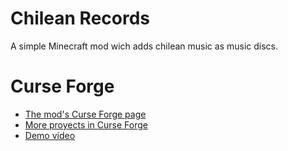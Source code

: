 # Chilean Records
A simple Minecraft mod wich adds chilean music as music discs.

# Curse Forge
* [The mod's Curse Forge page](https://www.curseforge.com/minecraft/mc-mods/chilean-records)
* [More proyects in Curse Forge](https://www.curseforge.com/members/sheloire/projects)
* [Demo video](https://www.youtube.com/watch?v=nVgNbLnqRqw "Chilean Records mod Demo")
